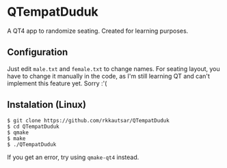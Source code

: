 QTempatDuduk
============

A QT4 app to randomize seating. Created for learning purposes.

## Configuration
Just edit `male.txt` and `female.txt` to change names.
For seating layout, you have to change it manually in the code, as I'm still learning QT and can't implement this feature yet. Sorry :'(

## Instalation (Linux)
	$ git clone https://github.com/rkkautsar/QTempatDuduk
	$ cd QTempatDuduk
	$ qmake
	$ make
	$ ./QTempatDuduk
If you get an error, try using `qmake-qt4` instead.